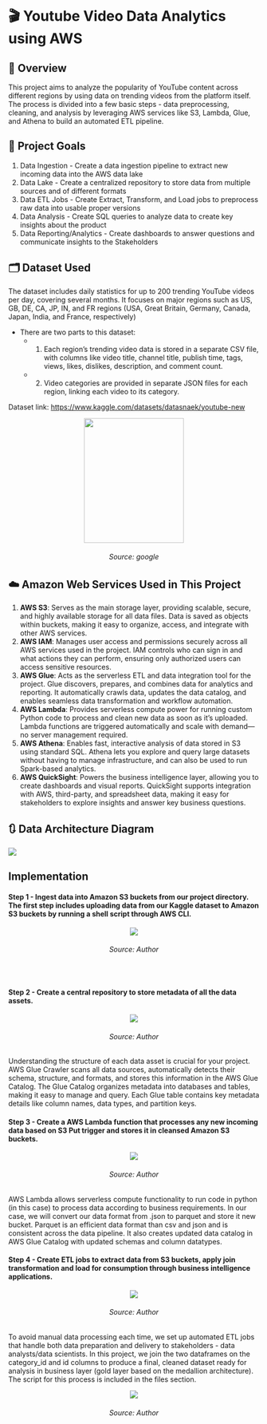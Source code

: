 # 🎬 Youtube Video Data Analytics using AWS

## 📝 Overview

This project aims to analyze the popularity of YouTube content across different regions by using data on trending videos from the platform itself. The process is divided into a few basic steps - data preprocessing, cleaning, and analysis by leveraging AWS services like S3, Lambda, Glue, and Athena to build an automated ETL pipeline.

## 🎯 Project Goals
1. Data Ingestion - Create a data ingestion pipeline to extract new incoming data into the AWS data lake
2. Data Lake - Create a centralized repository to store data from multiple sources and of different formats
3. Data ETL Jobs - Create Extract, Transform, and Load jobs to preprocess raw data into usable proper versions
4. Data Analysis - Create SQL queries to analyze data to create key insights about the product
5. Data Reporting/Analytics - Create dashboards to answer questions and communicate insights to the Stakeholders

## 🗂️ Dataset Used

The dataset includes daily statistics for up to 200 trending YouTube videos per day, covering several months. It focuses on major regions such as US, GB, DE, CA, JP, IN, and FR regions (USA, Great Britain, Germany, Canada, Japan, India, and France, respectively)
- There are two parts to this dataset:
  - 1) Each region’s trending video data is stored in a separate CSV file, with columns like video title, channel title, publish time, tags, views, likes, dislikes, description, and comment count.
  - 2) Video categories are provided in separate JSON files for each region, linking each video to its category.

Dataset link: https://www.kaggle.com/datasets/datasnaek/youtube-new

<p align="center">
  <img width="200" height="250" src="https://github.com/user-attachments/assets/e23eacf9-32c9-4910-b411-cbd82c8fc330">
  <h6 align = "center" > Source: google </h6>
</p>

## ☁️ Amazon Web Services Used in This Project

1. **AWS S3**: Serves as the main storage layer, providing scalable, secure, and highly available storage for all data files. Data is saved as objects within buckets, making it easy to organize, access, and integrate with other AWS services. <br />
2. **AWS IAM**: Manages user access and permissions securely across all AWS services used in the project. IAM controls who can sign in and what actions they can perform, ensuring only authorized users can access sensitive resources. <br />
3. **AWS Glue**: Acts as the serverless ETL and data integration tool for the project. Glue discovers, prepares, and combines data for analytics and reporting. It automatically crawls data, updates the data catalog, and enables seamless data transformation and workflow automation. <br />
4. **AWS Lambda**: Provides serverless compute power for running custom Python code to process and clean new data as soon as it’s uploaded. Lambda functions are triggered automatically and scale with demand—no server management required. <br />
5. **AWS Athena**: Enables fast, interactive analysis of data stored in S3 using standard SQL. Athena lets you explore and query large datasets without having to manage infrastructure, and can also be used to run Spark-based analytics. <br />
6. **AWS QuickSight**: Powers the business intelligence layer, allowing you to create dashboards and visual reports. QuickSight supports integration with AWS, third-party, and spreadsheet data, making it easy for stakeholders to explore insights and answer key business questions.

## 🔃 Data Architecture Diagram

<img src="https://github.com/user-attachments/assets/80e9dd91-2b6f-460c-bf72-a39bb4d1a62c">

## Implementation

#### **Step 1** - Ingest data into Amazon S3 buckets from our project directory. The first step includes uploading data from our Kaggle dataset to Amazon S3 buckets by running a shell script through AWS CLI.
<p align="center">
  <img src="https://github.com/user-attachments/assets/89112552-ac8a-429a-8adc-43eb63e435f1">
  <h6 align = "center" > Source: Author </h6>
</p>
&nbsp;

#### **Step 2** - Create a central repository to store metadata of all the data assets.
<p align="center">
  <img src="https://github.com/user-attachments/assets/1d472df9-a184-4bb5-842a-32b145627889">
  <h6 align = "center" > Source: Author </h6>
</p>
  Understanding the structure of each data asset is crucial for your project. AWS Glue Crawler scans all data sources, automatically detects their schema, structure, and formats, and stores this information in the AWS Glue Catalog. The Glue Catalog organizes metadata into databases and tables, making it easy to manage and query. Each Glue table contains key metadata details like column names, data types, and   partition keys.
&nbsp;

#### **Step 3** - Create a AWS Lambda function that processes any new incoming data based on S3 Put trigger and stores it in cleansed Amazon S3 buckets.
<p align="center">
  <img src="https://github.com/user-attachments/assets/cbe985b5-5c07-4c01-8344-6fad924db0b9">
  <h6 align = "center" > Source: Author </h6>
</p>
  AWS Lambda allows serverless compute functionality to run code in python (in this case) to process data according to business requirements. In our case, we will convert our data format from .json to parquet and store it new bucket. Parquet is an efficient data format than csv and json and is consistent across the data pipeline. It also creates updated data catalog in AWS Glue Catalog with updated schemas and column datatypes.

#### **Step 4** - Create ETL jobs to extract data from S3 buckets, apply join transformation and load for consumption through business intelligence applications.
<p align="center">
  <img src="https://github.com/user-attachments/assets/d15d7907-553e-4168-a156-3d2f6d2a77b0">
  <h6 align = "center" > Source: Author </h6>
</p>
  To avoid manual data processing each time, we set up automated ETL jobs that handle both data preparation and delivery to stakeholders - data analysts/data scientists. In this project, we join the two dataframes on the category_id and id columns to produce a final, cleaned dataset ready for analysis in business layer (gold layer based on the medallion architecture). The script for this process is included in the files section.
<p align="center">
  <img src="https://github.com/user-attachments/assets/b1416b89-28e9-44d2-8cee-f1732ec6994e">
  <h6 align = "center" > Source: Author </h6>
</p>
